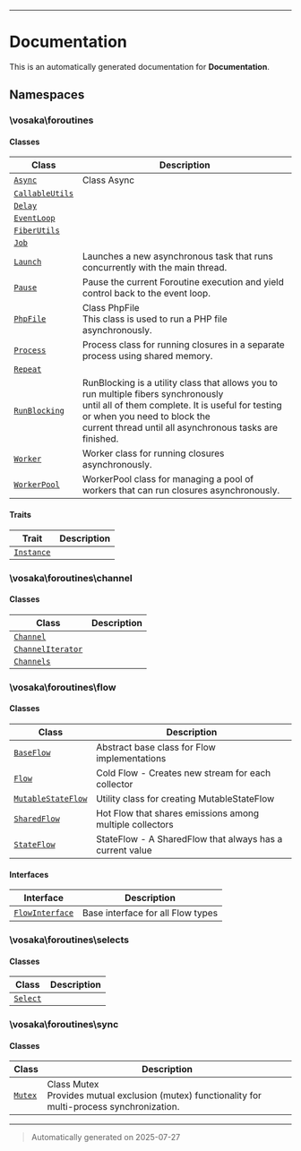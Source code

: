 
***

# Documentation



This is an automatically generated documentation for **Documentation**.


## Namespaces


### \vosaka\foroutines

#### Classes

| Class | Description |
|-------|-------------|
| [`Async`](./classes/vosaka/foroutines/Async.md) | Class Async|
| [`CallableUtils`](./classes/vosaka/foroutines/CallableUtils.md) | |
| [`Delay`](./classes/vosaka/foroutines/Delay.md) | |
| [`EventLoop`](./classes/vosaka/foroutines/EventLoop.md) | |
| [`FiberUtils`](./classes/vosaka/foroutines/FiberUtils.md) | |
| [`Job`](./classes/vosaka/foroutines/Job.md) | |
| [`Launch`](./classes/vosaka/foroutines/Launch.md) | Launches a new asynchronous task that runs concurrently with the main thread.|
| [`Pause`](./classes/vosaka/foroutines/Pause.md) | Pause the current Foroutine execution and yield control back to the event loop.|
| [`PhpFile`](./classes/vosaka/foroutines/PhpFile.md) | Class PhpFile<br />This class is used to run a PHP file asynchronously.|
| [`Process`](./classes/vosaka/foroutines/Process.md) | Process class for running closures in a separate process using shared memory.|
| [`Repeat`](./classes/vosaka/foroutines/Repeat.md) | |
| [`RunBlocking`](./classes/vosaka/foroutines/RunBlocking.md) | RunBlocking is a utility class that allows you to run multiple fibers synchronously<br />until all of them complete. It is useful for testing or when you need to block the<br />current thread until all asynchronous tasks are finished.|
| [`Worker`](./classes/vosaka/foroutines/Worker.md) | Worker class for running closures asynchronously.|
| [`WorkerPool`](./classes/vosaka/foroutines/WorkerPool.md) | WorkerPool class for managing a pool of workers that can run closures asynchronously.|


#### Traits

| Trait | Description |
|-------|-------------|
| [`Instance`](./classes/vosaka/foroutines/Instance.md) | |




### \vosaka\foroutines\channel

#### Classes

| Class | Description |
|-------|-------------|
| [`Channel`](./classes/vosaka/foroutines/channel/Channel.md) | |
| [`ChannelIterator`](./classes/vosaka/foroutines/channel/ChannelIterator.md) | |
| [`Channels`](./classes/vosaka/foroutines/channel/Channels.md) | |




### \vosaka\foroutines\flow

#### Classes

| Class | Description |
|-------|-------------|
| [`BaseFlow`](./classes/vosaka/foroutines/flow/BaseFlow.md) | Abstract base class for Flow implementations|
| [`Flow`](./classes/vosaka/foroutines/flow/Flow.md) | Cold Flow - Creates new stream for each collector|
| [`MutableStateFlow`](./classes/vosaka/foroutines/flow/MutableStateFlow.md) | Utility class for creating MutableStateFlow|
| [`SharedFlow`](./classes/vosaka/foroutines/flow/SharedFlow.md) | Hot Flow that shares emissions among multiple collectors|
| [`StateFlow`](./classes/vosaka/foroutines/flow/StateFlow.md) | StateFlow - A SharedFlow that always has a current value|



#### Interfaces

| Interface | Description |
|-----------|-------------|
| [`FlowInterface`](./classes/vosaka/foroutines/flow/FlowInterface.md) | Base interface for all Flow types|



### \vosaka\foroutines\selects

#### Classes

| Class | Description |
|-------|-------------|
| [`Select`](./classes/vosaka/foroutines/selects/Select.md) | |




### \vosaka\foroutines\sync

#### Classes

| Class | Description |
|-------|-------------|
| [`Mutex`](./classes/vosaka/foroutines/sync/Mutex.md) | Class Mutex<br />Provides mutual exclusion (mutex) functionality for multi-process synchronization.|




***
> Automatically generated on 2025-07-27
